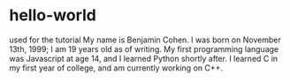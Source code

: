 # hello-world
used for the tutorial
My name is Benjamin Cohen. I was born on November 13th, 1999; I am 19 years old as of writing. My first programming language was Javascript at age 14, and I learned Python shortly after. I learned C in my first year of college, and am currently working on C++.
